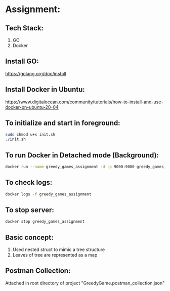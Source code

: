 # Assignment:

## Tech Stack:
1. GO
2. Docker

## Install GO:
https://golang.org/doc/install

## Install Docker in Ubuntu:
https://www.digitalocean.com/community/tutorials/how-to-install-and-use-docker-on-ubuntu-20-04

## To initialize and start in foreground:
```bash
sudo chmod u+x init.sh
./init.sh
```

## To run Docker in Detached mode (Background):
```bash
docker run --name greedy_games_assignment -d -p 9000:9000 greedy_games_assignment
```

## To check logs:
```bash
docker logs -f greedy_games_assignment
```

## To stop server:
```bash
docker stop greedy_games_assignment
```

## Basic concept:
1. Used nested struct to mimic a tree structure
2. Leaves of tree are represented as a map

## Postman Collection:
Attached in root directory of project "GreedyGame.postman_collection.json"
